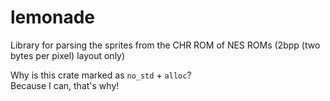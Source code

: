 # lemonade

Library for parsing the sprites from the CHR ROM of NES ROMs (2bpp (two bytes per pixel) layout only)

Why is this crate marked as `no_std` + `alloc`?  
Because I can, that's why!
